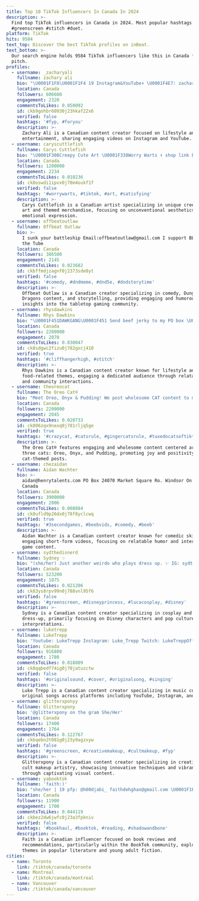 ```yaml
---
title: Top 10 TikTok Influencers In Canada In 2024
description: >-
  Find top TikTok influencers in Canada in 2024. Most popular hashtags: #fyp
  #greenscreen #stitch #duet.
platform: TikTok
hits: 9584
text_top: Discover the best TikTok profiles on inBeat.
text_bottom: >-
  Our search engine holds 9584 TikTok influencers like this in Canada for you to
  pitch.
profiles:
  - username: _zacharyali
    fullname: zachary ali
    bio: "\U0001F1F8\U0001F1F4 19 Instagram&YouTube⬆️ \U0001F4E7: zacharyali53@gmail.com Boost Me! ⬇️"
    location: Canada
    followers: 606600
    engagement: 2320
    commentsToLikes: 0.050092
    id: ckb9gohbr60930j23hkaf22x6
    verified: false
    hashtags: '#fyp, #foryou'
    description: >-
      Zachary Ali is a Canadian content creator focused on lifestyle and
      entertainment, sharing engaging videos on Instagram and YouTube.
  - username: caryscuttlefish
    fullname: Carys Cuttlefish
    bio: "\U0001F308Creepy Cute Art \U0001F338Worry Warts ⬇️ shop link below⬇️"
    location: Canada
    followers: 1200000
    engagement: 2234
    commentsToLikes: 0.010236
    id: ck8oswdi1ipvx0j78m4oukf1f
    verified: false
    hashtags: '#worrywarts, #tiktok, #art, #satisfying'
    description: >-
      Carys Cuttlefish is a Canadian artist specializing in unique creepy cute
      art and themed merchandise, focusing on unconventional aesthetics and
      emotional expression.
  - username: offbeatoutlaw
    fullname: Offbeat Outlaw
    bio: >-
      I sunk your battleship Email:offbeatoutlaw@gmail.com I support BLM Peep
      the Tube
    location: Canada
    followers: 386500
    engagement: 2145
    commentsToLikes: 0.023682
    id: ckbffmdjzagnf0j2373sde8yt
    verified: false
    hashtags: '#comedy, #dndmeme, #dnd5e, #dndstorytime'
    description: >-
      Offbeat Outlaw is a Canadian creator specializing in comedy, Dungeons &
      Dragons content, and storytelling, providing engaging and humorous
      insights into the tabletop gaming community.
  - username: rhysdawkins
    fullname: Rhys Dawkins
    bio: "\U0001F451DAWKGANG\U0001F451 Send beef jerky to my PO box \U0001F953 rhysdawkinsbusiness@gmail.com"
    location: Canada
    followers: 2200000
    engagement: 2070
    commentsToLikes: 0.030047
    id: ck8sdgwc2fizu0j782gxcj410
    verified: true
    hashtags: '#cliffhangerhigh, #stitch'
    description: >-
      Rhys Dawkins is a Canadian content creator known for lifestyle and
      food-related themes, engaging a dedicated audience through relatable posts
      and community interactions.
  - username: theoreocat
    fullname: The Oreo Cat®
    bio: "Meet Oreo, Onyx & Pudding! We post wholesome CAT content to make you smile! \U0001F1E8\U0001F1E6"
    location: Canada
    followers: 2200000
    engagement: 2045
    commentsToLikes: 0.020733
    id: ck806zqx9nexq0j781rljq5ge
    verified: true
    hashtags: '#crazycat, #catsrule, #gingercatsrule, #tuxedocatsoftiktok'
    description: >-
      The Oreo Cat® features engaging and wholesome content centered around
      three cats: Oreo, Onyx, and Pudding, promoting joy and positivity through
      cat-themed posts.
  - username: chezaidan
    fullname: Aidan Wachter
    bio: >-
      aidan@henrytalents.com PO Box 24070 Market Square Ro. Windsor On. N8Y4Y9
      Canada
    location: Canada
    followers: 3900000
    engagement: 2006
    commentsToLikes: 0.008084
    id: ck8ufld9p26dx0j78f8yclcwq
    verified: true
    hashtags: '#3secondgames, #beebvids, #comedy, #beeb'
    description: >-
      Aidan Wachter is a Canadian content creator known for comedic skits and
      engaging short-form videos, focusing on relatable humor and interactive
      game content.
  - username: sydthedisnerd
    fullname: Sydney ✨
    bio: "(she/her) Just another weirdo who plays dress up. ✨ IG: sydthedisnerd \U0001F4F8"
    location: Canada
    followers: 523200
    engagement: 1875
    commentsToLikes: 0.021206
    id: ck83ys8rpv99n0j788vnl95f6
    verified: false
    hashtags: '#greenscreen, #disneyprincess, #lucacosplay, #disney'
    description: >-
      Sydney is a Canadian content creator specializing in cosplay and themed
      dress-up, primarily focusing on Disney characters and pop culture
      interpretations.
  - username: luketrepp
    fullname: LukeTrepp
    bio: 'Youtube: LukeTrepp Instagram: Luke_Trepp Twitch: LukeTreppOfficial I’m 18'
    location: Canada
    followers: 916800
    engagement: 1780
    commentsToLikes: 0.018809
    id: ck8qqbedf74ig0j78jatuzctw
    verified: false
    hashtags: '#originalsound, #cover, #originalsong, #singing'
    description: >-
      Luke Trepp is a Canadian content creator specializing in music covers and
      original songs across platforms including YouTube, Instagram, and Twitch.
  - username: glitterxponyy
    fullname: Glitterxpony
    bio: '@glitterxpony on the gram She/Her'
    location: Canada
    followers: 17400
    engagement: 1764
    commentsToLikes: 0.122767
    id: ckbqebn2t081g0j23y9agzxyw
    verified: false
    hashtags: '#greenscreen, #creativemakeup, #cultmakeup, #fyp'
    description: >-
      Glitterxpony is a Canadian content creator specializing in creative and
      cult makeup artistry, showcasing innovative techniques and vibrant looks
      through captivating visual content.
  - username: yabooktok
    fullname: 'faith:)'
    bio: "she/her | 19 pfp: @h00djabi_ faithdehghan@gmail.com \U0001F1E8\U0001F1E6\U0001F1EE\U0001F1F7"
    location: Canada
    followers: 11900
    engagement: 1700
    commentsToLikes: 0.044119
    id: ckbez2dw6jwfc0j23a3fpkniv
    verified: false
    hashtags: '#bookhaul, #booktok, #reading, #shadowandbone'
    description: >-
      Faith is a Canadian influencer focused on book reviews and
      recommendations, particularly within the BookTok community, exploring
      themes in popular literature and young adult fiction.
cities:
  - name: Toronto
    link: /tiktok/canada/toronto
  - name: Montreal
    link: /tiktok/canada/montreal
  - name: Vancouver
    link: /tiktok/canada/vancouver
---
```


